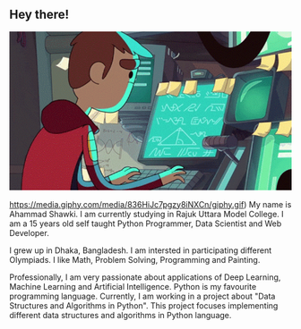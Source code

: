 ## Hey there!


![](https://github.com/ahammadshawki8/ahammadshawki8/blob/master/giphy.gif)

https://media.giphy.com/media/836HiJc7pgzy8iNXCn/giphy.gif)
My name is Ahammad Shawki. I am currently studying in Rajuk Uttara Model College. I am a 15 years old self taught Python Programmer, Data Scientist and Web Developer.

I grew up in Dhaka, Bangladesh. I am intersted in participating different Olympiads. I like Math, Problem Solving, Programming and Painting.

Professionally, I am very passionate about applications of Deep Learning, Machine Learning and Artificial Intelligence. Python is my favourite programming language. Currently, I am working in a project about "Data Structures and Algorithms in Python". This project focuses implementing different data structures and algorithms in Python language.
